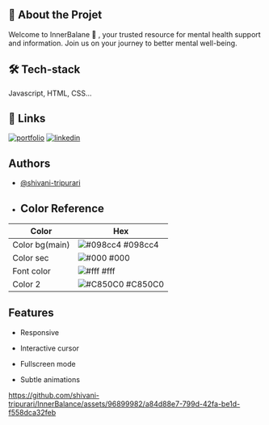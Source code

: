 ## 🚀 About the Projet
Welcome to InnerBalane 🌿 , your trusted resource for mental health support and information. Join us on your journey to better mental well-being.

## 🛠 Tech-stack
Javascript, HTML, CSS...

## 🔗 Links
[![portfolio](https://img.shields.io/badge/my_portfolio-000?style=for-the-badge&logo=ko-fi&logoColor=white)](https://shivanitripurari.netlify.app/)
[![linkedin](https://img.shields.io/badge/linkedin-0A66C2?style=for-the-badge&logo=linkedin&logoColor=white)](http://linkedin.com/in/shivani-tripurari-a7962621b/)

## Authors

- [@shivani-tripurari](https://github.com/shivani-tripurari)

- ## Color Reference

| Color             | Hex                                                                |
| ----------------- | ------------------------------------------------------------------ |
| Color bg(main) | ![#098cc4](https://via.placeholder.com/10/098c4?text=+) #098cc4 |
| Color sec| ![#000](https://via.placeholder.com/10/000?text=+) #000 |
| Font color | ![#fff](https://via.placeholder.com/10/#fff?text=+) #fff |
| Color 2 | ![#C850C0](https://via.placeholder.com/10/C850C0?text=+) #C850C0 |

## Features

- Responsive

- Interactive cursor
- Fullscreen mode
- Subtle animations





https://github.com/shivani-tripurari/InnerBalance/assets/96899982/a84d88e7-799d-42fa-be1d-f558dca32feb

